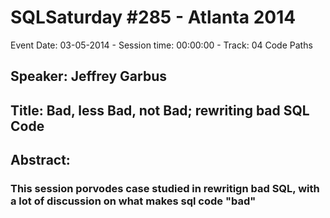 # SQLSaturday #285 - Atlanta 2014
Event Date: 03-05-2014 - Session time: 00:00:00 - Track: 04 Code Paths
## Speaker: Jeffrey Garbus
## Title: Bad, less Bad, not Bad; rewriting bad SQL Code
## Abstract:
### This session porvodes case studied in rewritign bad SQL, with a lot of discussion on what makes sql code "bad"
